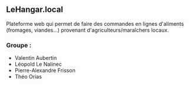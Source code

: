 ## LeHangar.local
Plateforme web qui permet de faire des commandes en lignes d'aliments (fromages, viandes...) provenant d'agriculteurs/maraîchers locaux.

### Groupe :

- Valentin Aubertin
- Léopold Le Nalinec
- Pierre-Alexandre Frisson
- Théo Orias